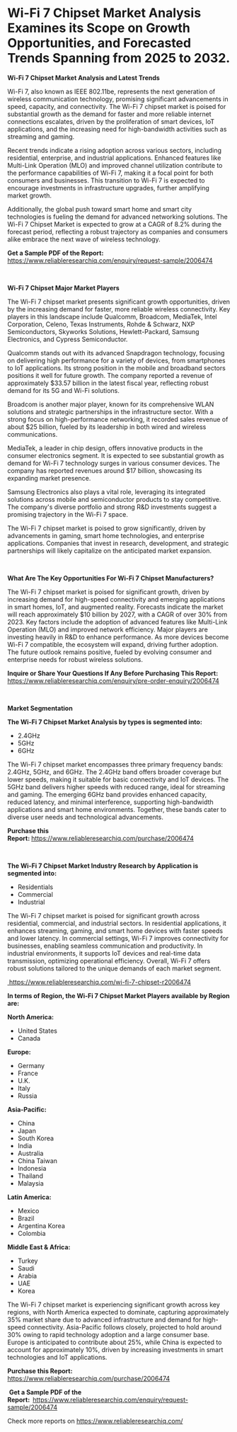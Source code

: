 <p><h1>Wi-Fi 7 Chipset Market Analysis Examines its Scope on Growth Opportunities, and Forecasted Trends Spanning from 2025 to 2032.</h1></p><p><strong>Wi-Fi 7 Chipset Market Analysis and Latest Trends</strong></p>
<p><p>Wi-Fi 7, also known as IEEE 802.11be, represents the next generation of wireless communication technology, promising significant advancements in speed, capacity, and connectivity. The Wi-Fi 7 chipset market is poised for substantial growth as the demand for faster and more reliable internet connections escalates, driven by the proliferation of smart devices, IoT applications, and the increasing need for high-bandwidth activities such as streaming and gaming.</p><p>Recent trends indicate a rising adoption across various sectors, including residential, enterprise, and industrial applications. Enhanced features like Multi-Link Operation (MLO) and improved channel utilization contribute to the performance capabilities of Wi-Fi 7, making it a focal point for both consumers and businesses. This transition to Wi-Fi 7 is expected to encourage investments in infrastructure upgrades, further amplifying market growth.</p><p>Additionally, the global push toward smart home and smart city technologies is fueling the demand for advanced networking solutions. The Wi-Fi 7 Chipset Market is expected to grow at a CAGR of 8.2% during the forecast period, reflecting a robust trajectory as companies and consumers alike embrace the next wave of wireless technology.</p></p>
<p><strong>Get a Sample PDF of the Report:&nbsp;</strong> <a href="https://www.reliableresearchiq.com/enquiry/request-sample/2006474?utm_campaign=1900&utm_medium=2&utm_source=Github&utm_content=ia&utm_term=13022025&utm_id=wi-fi-7-chipset">https://www.reliableresearchiq.com/enquiry/request-sample/2006474</a></p>
<p>&nbsp;</p>
<p><strong>Wi-Fi 7 Chipset Major Market Players</strong></p>
<p><p>The Wi-Fi 7 chipset market presents significant growth opportunities, driven by the increasing demand for faster, more reliable wireless connectivity. Key players in this landscape include Qualcomm, Broadcom, MediaTek, Intel Corporation, Celeno, Texas Instruments, Rohde & Schwarz, NXP Semiconductors, Skyworks Solutions, Hewlett-Packard, Samsung Electronics, and Cypress Semiconductor.</p><p>Qualcomm stands out with its advanced Snapdragon technology, focusing on delivering high performance for a variety of devices, from smartphones to IoT applications. Its strong position in the mobile and broadband sectors positions it well for future growth. The company reported a revenue of approximately $33.57 billion in the latest fiscal year, reflecting robust demand for its 5G and Wi-Fi solutions.</p><p>Broadcom is another major player, known for its comprehensive WLAN solutions and strategic partnerships in the infrastructure sector. With a strong focus on high-performance networking, it recorded sales revenue of about $25 billion, fueled by its leadership in both wired and wireless communications.</p><p>MediaTek, a leader in chip design, offers innovative products in the consumer electronics segment. It is expected to see substantial growth as demand for Wi-Fi 7 technology surges in various consumer devices. The company has reported revenues around $17 billion, showcasing its expanding market presence.</p><p>Samsung Electronics also plays a vital role, leveraging its integrated solutions across mobile and semiconductor products to stay competitive. The company's diverse portfolio and strong R&D investments suggest a promising trajectory in the Wi-Fi 7 space.</p><p>The Wi-Fi 7 chipset market is poised to grow significantly, driven by advancements in gaming, smart home technologies, and enterprise applications. Companies that invest in research, development, and strategic partnerships will likely capitalize on the anticipated market expansion.</p></p>
<p>&nbsp;</p>
<p><strong>What Are The Key Opportunities For Wi-Fi 7 Chipset Manufacturers?</strong></p>
<p><p>The Wi-Fi 7 chipset market is poised for significant growth, driven by increasing demand for high-speed connectivity and emerging applications in smart homes, IoT, and augmented reality. Forecasts indicate the market will reach approximately $10 billion by 2027, with a CAGR of over 30% from 2023. Key factors include the adoption of advanced features like Multi-Link Operation (MLO) and improved network efficiency. Major players are investing heavily in R&D to enhance performance. As more devices become Wi-Fi 7 compatible, the ecosystem will expand, driving further adoption. The future outlook remains positive, fueled by evolving consumer and enterprise needs for robust wireless solutions.</p></p>
<p><strong>Inquire or Share Your Questions If Any Before Purchasing This Report:</strong> <a href="https://www.reliableresearchiq.com/enquiry/pre-order-enquiry/2006474?utm_campaign=1900&utm_medium=2&utm_source=Github&utm_content=ia&utm_term=13022025&utm_id=wi-fi-7-chipset">https://www.reliableresearchiq.com/enquiry/pre-order-enquiry/2006474</a></p>
<p>&nbsp;</p>
<p><strong>Market Segmentation</strong></p>
<p><strong>The Wi-Fi 7 Chipset Market Analysis by types is segmented into:</strong></p>
<p><ul><li>2.4GHz</li><li>5GHz</li><li>6GHz</li></ul></p>
<p><p>The Wi-Fi 7 chipset market encompasses three primary frequency bands: 2.4GHz, 5GHz, and 6GHz. The 2.4GHz band offers broader coverage but lower speeds, making it suitable for basic connectivity and IoT devices. The 5GHz band delivers higher speeds with reduced range, ideal for streaming and gaming. The emerging 6GHz band provides enhanced capacity, reduced latency, and minimal interference, supporting high-bandwidth applications and smart home environments. Together, these bands cater to diverse user needs and technological advancements.</p></p>
<p><strong>Purchase this Report:&nbsp;</strong><a href="https://www.reliableresearchiq.com/purchase/2006474?utm_campaign=1900&utm_medium=2&utm_source=Github&utm_content=ia&utm_term=13022025&utm_id=wi-fi-7-chipset">https://www.reliableresearchiq.com/purchase/2006474</a></p>
<p>&nbsp;</p>
<p><strong>The Wi-Fi 7 Chipset Market Industry Research by Application is segmented into:</strong></p>
<p><ul><li>Residentials</li><li>Commercial</li><li>Industrial</li></ul></p>
<p><p>The Wi-Fi 7 chipset market is poised for significant growth across residential, commercial, and industrial sectors. In residential applications, it enhances streaming, gaming, and smart home devices with faster speeds and lower latency. In commercial settings, Wi-Fi 7 improves connectivity for businesses, enabling seamless communication and productivity. In industrial environments, it supports IoT devices and real-time data transmission, optimizing operational efficiency. Overall, Wi-Fi 7 offers robust solutions tailored to the unique demands of each market segment.</p></p>
<p><a href="https://www.reliableresearchiq.com/wi-fi-7-chipset-r2006474?utm_campaign=1900&utm_medium=2&utm_source=Github&utm_content=ia&utm_term=13022025&utm_id=wi-fi-7-chipset">&nbsp;https://www.reliableresearchiq.com/wi-fi-7-chipset-r2006474</a></p>
<p><strong>In terms of Region, the Wi-Fi 7 Chipset Market Players available by Region are:</strong></p>
<p>
    <p> <strong> North America: </strong>
        <ul>
            <li>United States</li>
            <li>Canada</li>
        </ul>
        </p> 
    <p> <strong> Europe: </strong>
        <ul>
            <li>Germany</li>
            <li>France</li>
            <li>U.K.</li>
            <li>Italy</li>
            <li>Russia</li>
        </ul>
        </p> 
    <p> <strong> Asia-Pacific: </strong>
        <ul>
            <li>China</li>
            <li>Japan</li>
            <li>South Korea</li>
            <li>India</li>
            <li>Australia</li>
            <li>China Taiwan</li>
            <li>Indonesia</li>
            <li>Thailand</li>
            <li>Malaysia</li>
        </ul>
        </p> 
    <p> <strong> Latin America: </strong>
        <ul>
            <li>Mexico</li>
            <li>Brazil</li>
            <li>Argentina Korea</li>
            <li>Colombia</li>
        </ul>
        </p> 
    <p> <strong> Middle East & Africa: </strong>
        <ul>
            <li>Turkey</li>
            <li>Saudi</li>
            <li>Arabia</li>
            <li>UAE</li>
            <li>Korea</li>
        </ul>
    </p>
    </p>
<p><p>The Wi-Fi 7 chipset market is experiencing significant growth across key regions, with North America expected to dominate, capturing approximately 35% market share due to advanced infrastructure and demand for high-speed connectivity. Asia-Pacific follows closely, projected to hold around 30% owing to rapid technology adoption and a large consumer base. Europe is anticipated to contribute about 25%, while China is expected to account for approximately 10%, driven by increasing investments in smart technologies and IoT applications.</p></p>
<p><strong>Purchase this Report: </strong><a href="https://www.reliableresearchiq.com/purchase/2006474?utm_campaign=1900&utm_medium=2&utm_source=Github&utm_content=ia&utm_term=13022025&utm_id=wi-fi-7-chipset">https://www.reliableresearchiq.com/purchase/2006474</a></p>
<p>&nbsp;<strong>Get a Sample PDF of the Report:&nbsp;&nbsp;</strong><a href="https://www.reliableresearchiq.com/enquiry/request-sample/2006474?utm_campaign=1900&utm_medium=2&utm_source=Github&utm_content=ia&utm_term=13022025&utm_id=wi-fi-7-chipset">https://www.reliableresearchiq.com/enquiry/request-sample/2006474</a></p>
<p><strong></strong></p>
<p>Check more reports on <a href="https://www.reliableresearchiq.com/?utm_campaign=1900&utm_medium=2&utm_source=Github&utm_content=ia&utm_term=13022025&utm_id=wi-fi-7-chipset">https://www.reliableresearchiq.com/</a></p>